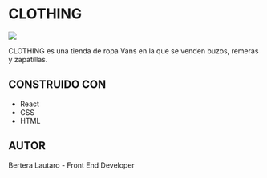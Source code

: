 # CLOTHING
  <img src="https://firebasestorage.googleapis.com/v0/b/clothing-reactcoder.appspot.com/o/Captura%20de%20pantalla%202022-12-08%20222036.png?alt=media&token=ec75fcc8-4885-40ad-8e90-5cb542559c5e" />
  
CLOTHING es una tienda de ropa Vans en la que se venden buzos, remeras y zapatillas.
## CONSTRUIDO CON
- React
- CSS
- HTML
## AUTOR
Bertera Lautaro - Front End Developer
